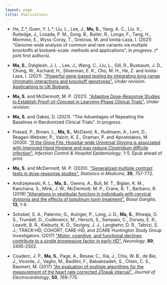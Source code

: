 ```yaml
---
layout: page
title: Publications
---
```


- He, Z.\*, Guen, Y. L.\*, Liu, L., Lee, J., **Ma, S.**, Yang, A. C.,  Liu. X., Rutledge, J., Losada, P. M., Song, B., Butler, R., Longo, F., Tang, H., Mormino, E., Wyss-Coray, T., Greicius, M. and Ionita-Laza, I. (2021) "Genome-wide analysis of common and rare variants via multiple knockoffs at biobank-scale: methods and applications". _In progress_. (\* joint first authors).

- **Ma, S.**, Dalgleish, J. L ., Lee, J., Wang, C., Liu, L., Gill, R., Buxbaum, J. D., Chung, W., Aschard, H., Silverman, E. K., Cho, M. H., He, Z. and Ionita-Laza, I. (2021). [<ins>"Powerful gene-based testing by integrating long-range chromatin interactions and knockoff genotypes".</ins>](https://www.medrxiv.org/content/10.1101/2021.07.14.21260405v1) _Under revision_. [<ins>Applications to UK Biobank.</ins>](http://www.funlda.com/gs3d)

- **Ma, S.** and McDermott, M. P. (2021). [<ins>"Adaptive Dose-Response Studies to Establish Proof-of-Concept in Learning-Phase Clinical Trials".</ins>](https://arxiv.org/abs/2102.10434) _Under revision_.

- **Ma, S.** and Oakes, D. (2021). "The Advantages of Repeating the Baselines in Randomized Clinical Trials". _In progress_.

- Prasad, P., Brown, L., **Ma, S.**, McDavid, A., Rudmann, A., Lent, D., Reagan-Webster, P., Valcin, K. E., Graman, P. and Apostolakos, M. (2020). [<ins>"If the Glove Fits: Hospital-wide Universal Gloving is associated with Improved Hand Hygiene and may reduce Clostridium difficile infection".</ins>](https://pubmed.ncbi.nlm.nih.gov/33888164/) _Infection Control & Hospital Epidemiology_, 1-5. Epub ahead of print.

- **Ma, S.** and McDermott, M. P. (2020). [<ins>"Generalized multiple contrast tests in dose-response studies".</ins>](https://doi.org/10.1002/sim.8444) _Statistics in Medicine_, **39**, 757-772.

- Andrzejewski, K. L., **Ma, S.**, Owens, A., Bull, M. T., Biglan, K. M., Kanchana, S., Mink, J. W., McDermott, M. P., Crane, B. T., Barbano, R. (2018) [<ins>"Alterations in vestibular function in individuals with cervical dystonia and the effects of botulinum toxin treatment".</ins>](https://doi.org/10.1016/j.baga.2018.05.001) _Basal Ganglia_, **13**, 1-6.

- Schobel, S. A., Palermo, G., Auinger, P., Long, J. D., **Ma, S.**, Khwaja, O. S., Trundell, D., Cudkowicz, M., Hersch, S., Sampaio, C., Dorsey, E. R., Leavitt, B. R., Kieburtz, K. D., Sevigny, J. J., Langbehn, D. R., Tabrizi, S. J.; TRACK-HD, COHORT, CARE-HD, and 2CARE Huntington Study Group Investigators. (2017) [<ins>"Motor, cognitive, and functional declines contribute to a single progressive factor in early HD".</ins>](https://doi.org/10.1212/WNL.0000000000004743) _Neurology_, **89**, 2495-2502.

- Couderc, J. P., **Ma, S.**, Page, A., Besaw, C., Xia, J., Chiu, W. B., de Bie, J., Vicente, J., Vaglio, M., Badilini, F., Babaeizadeh, S., Chien, C. S., Baumert, M. (2017) [<ins>"An evaluation of multiple algorithms for the measurement of the heart rate corrected JTpeak interval".</ins>](https://doi.org/10.1016/j.jelectrocard.2017.08.025) _Journal of Electrocardiology_, **50**, 769-775.





